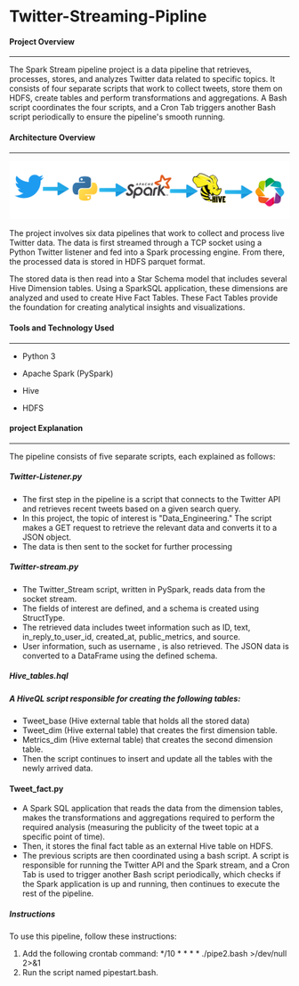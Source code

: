 # Twitter-Streaming-Pipline
#### Project Overview

------

The Spark Stream pipeline project is a data pipeline that retrieves, processes, stores, and analyzes Twitter data related to specific topics. It consists of four separate scripts that work  to collect tweets, store them on HDFS, create tables and perform transformations and aggregations. A Bash script coordinates the four scripts, and a Cron Tab triggers another Bash script periodically to ensure the pipeline's smooth running.

#### Architecture Overview

------

![](./Images/236661118-abc7c938-da95-4015-84ed-9b7d3fcbbb22.png)

The project involves six data pipelines that work to collect and process live Twitter data. The data is first streamed through a TCP socket using a Python Twitter listener and fed into a Spark processing engine. From there, the processed data is stored in HDFS parquet format.

The stored data is then read into a Star Schema model that includes several Hive Dimension tables. Using a SparkSQL application, these dimensions are analyzed and used to create Hive Fact Tables. These Fact Tables provide the foundation for creating analytical insights and visualizations.



#### Tools and Technology Used

------

- Python 3

- Apache Spark (PySpark)

- Hive

- HDFS

#### project Explanation

------

The pipeline consists of five separate scripts, each explained as follows:

##### Twitter-Listener.py

- The first step in the pipeline is a script that connects to the Twitter API and retrieves recent tweets based on a given search query. 
- In this project, the topic of interest is "Data_Engineering." The script makes a GET request to retrieve the relevant data and converts it to a JSON object. 
- The data is then sent to the socket for further processing

##### Twitter-stream.py

- The Twitter_Stream script, written in PySpark, reads data from the socket stream. 
- The fields of interest are defined, and a schema is created using StructType. 
- The retrieved data includes tweet information such as ID, text, in_reply_to_user_id, created_at, public_metrics, and source. 
- User information, such as username , is also retrieved. The JSON data is converted to a DataFrame using the defined schema.

##### Hive_tables.hql

##### A HiveQL script responsible for creating the following tables:

- Tweet_base (Hive external table that holds all the stored data)
- Tweet_dim (Hive external table) that creates the first dimension table.
- Metrics_dim (Hive external table) that creates the second dimension table.
- Then the script continues to insert and update all the tables with the newly arrived data.

#### Tweet_fact.py

- A Spark SQL application that reads the data from the dimension tables, makes the transformations and aggregations required to perform the required analysis (measuring the publicity of the tweet topic at a specific point of time).
- Then, it stores the final fact table as an external Hive table on HDFS.
- The previous scripts are then coordinated using a bash script. A script is responsible for running the Twitter API and the Spark stream, and a Cron Tab is used to trigger another Bash script periodically, which checks if the Spark application is up and running, then continues to execute the rest of the pipeline.

##### Instructions

To use this pipeline, follow these instructions:

1. Add the following crontab command: */10 * * * * ./pipe2.bash >/dev/null 2>&1
2. Run the script named pipestart.bash. 
